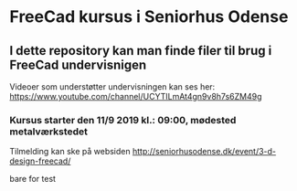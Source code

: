# FreeCad kursus i Seniorhus Odense
## I dette repository kan man finde filer til brug i FreeCad undervisnigen  
Videoer som understøtter undervisningen kan ses her: https://www.youtube.com/channel/UCYTILmAt4gn9v8h7s6ZM49g  
### Kursus starter den 11/9 2019 kl.: 09:00, mødested metalværkstedet 
Tilmelding kan ske på websiden  http://seniorhusodense.dk/event/3-d-design-freecad/  
  
bare for test
